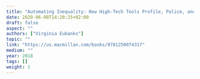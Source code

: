 ```yaml
---
title: "Automating Inequality: How High-Tech Tools Profile, Police, and Punish the Poor"
date: 2020-06-08T14:20:25+02:00
draft: false
aspect: ""
authors: ["Virginia Eubanks"]
topic: ""
link: "https://us.macmillan.com/books/9781250074317"
medium: ""
year: 2018
tags: []
weight: 1
---
```

